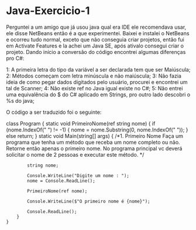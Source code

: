 # Java-Exercicio-1

  Perguntei a um amigo que já usou java qual era IDE ele recomendava usar, ele disse NetBeans então é a que experimentei.
  Baixei e instalei o NetBeans e ocorreu tudo normal, exceto que não conseguia criar projetos, então fui em Activate Features e la achei um Java SE, após ativalo consegui criar o projeto.
  Dando início a conversão do código encontrei algumas diferenças pro C#:
  
  1: A primeira letra do tipo da variável a ser declarada tem que ser Maiúscula;
  2: Métodos começam com letra minúscula e não maiúscula;
  3: Não fazia ideia de como pegar dados digitados pelo usuário, procurei e encontrei um tal de Scanner;
  4: Não existe ref no Java igual existe no C#;
  5: Não entrei uma equivalência do $ do C# aplicado em Strings, pro outro lado descobri o %s do java;
  
  
  O código a ser traduzido foi o seguinte: 
  
  class Program
    {
        static void PrimeiroNome(ref string nome)
        {
            if (nome.IndexOf(" ") != -1)
            {
                nome = nome.Substring(0, nome.IndexOf(" "));
            }
            else
                return;
        }
        static void Main(string[] args)
        {
            /*1.	Primeiro Nome
           Faça um programa que tenha um método que receba um nome completo ou não.
           Retorne então apenas o primeiro nome.
           No programa principal vc deverá solicitar o nome de 2 pessoas e executar este método. */

            string nome;

            Console.WriteLine("Digite um nome : ");
            nome = Console.ReadLine();

            PrimeiroNome(ref nome);

            Console.WriteLine($"O primeiro nome é {nome}");

            Console.ReadLine();
        }
    }
